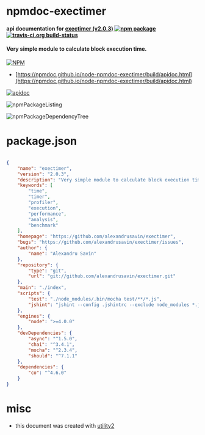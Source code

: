 # npmdoc-exectimer

#### api documentation for  [exectimer (v2.0.3)](https://github.com/alexandrusavin/exectimer)  [![npm package](https://img.shields.io/npm/v/npmdoc-exectimer.svg?style=flat-square)](https://www.npmjs.org/package/npmdoc-exectimer) [![travis-ci.org build-status](https://api.travis-ci.org/npmdoc/node-npmdoc-exectimer.svg)](https://travis-ci.org/npmdoc/node-npmdoc-exectimer)

#### Very simple module to calculate block execution time.

[![NPM](https://nodei.co/npm/exectimer.png?downloads=true&downloadRank=true&stars=true)](https://www.npmjs.com/package/exectimer)

- [https://npmdoc.github.io/node-npmdoc-exectimer/build/apidoc.html](https://npmdoc.github.io/node-npmdoc-exectimer/build/apidoc.html)

[![apidoc](https://npmdoc.github.io/node-npmdoc-exectimer/build/screenCapture.buildCi.browser.%252Ftmp%252Fbuild%252Fapidoc.html.png)](https://npmdoc.github.io/node-npmdoc-exectimer/build/apidoc.html)

![npmPackageListing](https://npmdoc.github.io/node-npmdoc-exectimer/build/screenCapture.npmPackageListing.svg)

![npmPackageDependencyTree](https://npmdoc.github.io/node-npmdoc-exectimer/build/screenCapture.npmPackageDependencyTree.svg)



# package.json

```json

{
    "name": "exectimer",
    "version": "2.0.3",
    "description": "Very simple module to calculate block execution time.",
    "keywords": [
        "time",
        "timer",
        "profiler",
        "execution",
        "performance",
        "analysis",
        "benchmark"
    ],
    "homepage": "https://github.com/alexandrusavin/exectimer",
    "bugs": "https://github.com/alexandrusavin/exectimer/issues",
    "author": {
        "name": "Alexandru Savin"
    },
    "repository": {
        "type": "git",
        "url": "git://github.com/alexandrusavin/exectimer.git"
    },
    "main": "./index",
    "scripts": {
        "test": "./node_modules/.bin/mocha test/**/*.js",
        "jshint": "jshint --config .jshintrc --exclude node_modules *.js"
    },
    "engines": {
        "node": ">=4.0.0"
    },
    "devDependencies": {
        "async": "^1.5.0",
        "chai": "^3.4.1",
        "mocha": "^2.3.4",
        "should": "^7.1.1"
    },
    "dependencies": {
        "co": "^4.6.0"
    }
}
```



# misc
- this document was created with [utility2](https://github.com/kaizhu256/node-utility2)
